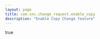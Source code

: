 ```yaml
---
layout: page
title: com.snc.change_request.enable_copy
description: "Enable Copy Change feature"
---
```

true